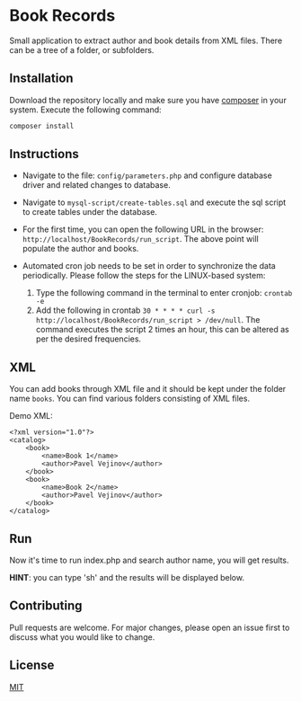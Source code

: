 # Book Records

Small application to extract author and book details from XML files. There can be a tree of a folder, or subfolders.

## Installation

Download the repository locally and make sure you have [composer](https://getcomposer.org/download/) in your system. Execute the following command:

```bash
composer install
```

## Instructions
* Navigate to the file: ```config/parameters.php``` and configure database driver and related changes to database.

* Navigate to ```mysql-script/create-tables.sql``` and execute the sql script to create tables under the database.

* For the first time, you can open the following URL in the browser: ```http://localhost/BookRecords/run_script```.
   The above point will populate the author and books.

* Automated cron job needs to be set in order to synchronize the data periodically. Please follow the steps 
   for the LINUX-based system:
    1. Type the following command in the terminal to enter cronjob: ```crontab -e```
    2. Add the following in crontab ```30 * * * * curl -s http://localhost/BookRecords/run_script > /dev/null```. The command executes the script 2 times an hour, this can be altered as per the desired frequencies.

## XML 
You can add books through XML file and it should be kept under the folder name ```books```. You can find various folders consisting of XML files.

Demo XML:
```
<?xml version="1.0"?>
<catalog>
    <book>
        <name>Book 1</name>
        <author>Pavel Vejinov</author>
    </book>
    <book>
        <name>Book 2</name>
        <author>Pavel Vejinov</author>
    </book>
</catalog>
``` 
## Run
Now it's time to run index.php and search author name, you will get results.

**HINT**: you can type 'sh' and the results will be displayed below.

## Contributing
Pull requests are welcome. For major changes, please open an issue first to discuss what you would like to change.

## License
[MIT](https://choosealicense.com/licenses/mit/)